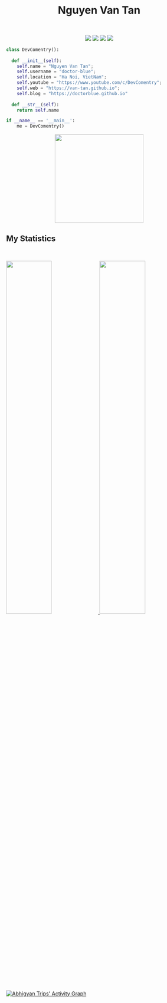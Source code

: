 <!-- ### Hi there 👋


- 🔭 I’m currently working on Android(Kotlin,Java),React Native
- 🌱 I’m currently learning Flutter
- 💬 Ask me about Kotlin, Java ,Android, Javascript, Python,React Native


---------------------------------------------------------------------------------------------------------------------------------------------------------------------------------

![github stats](https://github-readme-stats.vercel.app/api?username=doctor-blue&show_icons=true)

---------------------------------------------------------------------------------------------------------------------------------------------------------------------------------

[![Youtube](https://img.shields.io/badge/-My%20Channel-red?style=flat&logo=Youtube&logoColor=white)](https://www.youtube.com/channel/UCMNlL-Nz-XvDDDPgJ-SNsig)
[![Github](https://img.shields.io/badge/-Github-black?style=flat&logo=Github&logoColor=white)](https://github.com/doctor-blue)
[![Medium](https://img.shields.io/badge/-Medium-black?style=flat&logo=Medium&logoColor=white)](https://medium.com/@doctorblue.king)
[![Facebook](https://img.shields.io/badge/-Facebook-blue?style=flat&logo=Facebook&logoColor=white)](https://www.facebook.com/vantan.nguyen.7568596) -->

<h1 align="center">
  <b>Nguyen Van Tan</b>
</h1>

<br>

<p>
<div align="center">
  <img src="https://img.shields.io/badge/-Android-98b982?style=for-the-badge&logo=android&logoColor=98b982&labelColor=282828">
  <img src="https://img.shields.io/badge/-Kotlin-FF914D?style=for-the-badge&logo=kotlin&logoColor=d1a05271FF1f&labelColor=282828">
  <img src="https://img.shields.io/badge/-Flutter-47C5FB?style=for-the-badge&logo=flutter&logoColor=00B5F8&labelColor=282828">
    <img src="https://img.shields.io/badge/-Javascript-F7DF1E?style=for-the-badge&logo=javascript&logoColor=F7DF1E&labelColor=282828">
</div>
</p>

```python
class DevComentry():
    
  def __init__(self):
    self.name = "Nguyen Van Tan";
    self.username = "doctor-blue";
    self.location = "Ha Noi, VietNam";
    self.youtube = "https://www.youtube.com/c/DevComentry";
    self.web = "https://van-tan.github.io";
    self.blog = "https://doctorblue.github.io"
  
  def __str__(self):
    return self.name

if __name__ == '__main__':
    me = DevComentry()
```

<!-- <div align="center">
  <a href="https://open.spotify.com/user/31voqcxb5iajnnayfbqhsywrzxdi">
    <img src="https://readme-spotify-tingz.vercel.app/api/now-playing">
  </a>
</div> -->


<div align="center">
  <a href="https://open.spotify.com/user/31voqcxb5iajnnayfbqhsywrzxdi">
    <img src="https://spotify-readme-theta-virid.vercel.app/api?scan=true&theme=dark" width="240px">
  </a>
</div>


## My Statistics

<br/>
<p align="left">
  <a href="https://abhigyantrips.dev/">
  <img width="49.5%" src="https://github-readme-stats.vercel.app/api?username=doctor-blue&show_icons=true&theme=gruvbox&hide_border=true" />
    <img width="49.5%" src="https://github-readme-streak-stats.herokuapp.com/?user=doctor-blue&theme=gruvbox&hide_border=true" />
  </a>
</p>
<br>

[![Abhigyan Trips' Activity Graph](https://activity-graph.herokuapp.com/graph?username=doctor-blue&custom_title=Abhigyan%20Trips's%20Contribution%20Graph&theme=gruvbox&bg_color=282828&hide_border=true&line=d1a01f&point=c58545)](https://abhigyantrips.dev)

